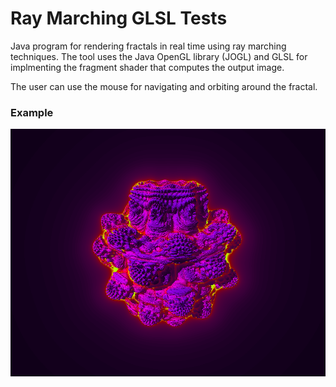 # Ray Marching GLSL Tests

Java program for rendering fractals in real time using ray marching techniques. 
The tool uses the Java OpenGL library (JOGL) and GLSL for implmenting the fragment shader that computes the output image.

The user can use the mouse for navigating and orbiting around the fractal.

### Example

<p align="center">
  <img src="examples/Mandelbulb.png">
</p>
